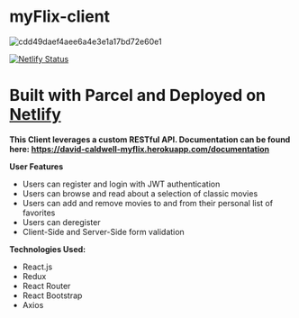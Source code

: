 # myFlix-client

![cdd49daef4aee6a4e3e1a17bd72e60e1](https://user-images.githubusercontent.com/89062671/148493316-0362425b-a8ae-45a5-a1a4-7bcc0f5995b2.png)

[![Netlify Status](https://api.netlify.com/api/v1/badges/0c25dd38-1b08-4757-aa8d-6647b3356559/deploy-status)](https://app.netlify.com/sites/myflix-davidcaldwell/deploys)

# Built with Parcel and Deployed on [Netlify](https://myflix-davidcaldwell.netlify.app/)

**This Client leverages a custom RESTful API. Documentation can be found here: https://david-caldwell-myflix.herokuapp.com/documentation**

**User Features**
- Users can register and login with JWT authentication
- Users can browse and read about a selection of classic movies
- Users can add and remove movies to and from their personal list of favorites
- Users can deregister
- Client-Side and Server-Side form validation

**Technologies Used:**
- React.js
- Redux
- React Router
- React Bootstrap
- Axios
